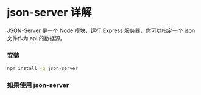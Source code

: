 # json-server 详解

JSON-Server 是一个 Node 模块，运行 Express 服务器，你可以指定一个 json 文件作为 api 的数据源。

### 安装

```sh
npm install -g json-server
```

### 如果使用 json-server

